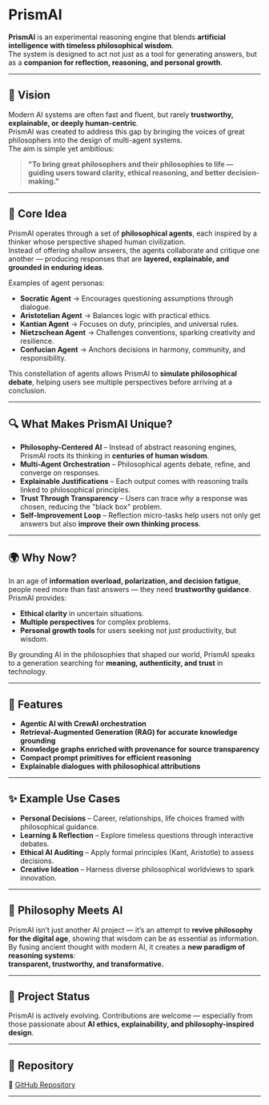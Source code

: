 # PrismAI

**PrismAI** is an experimental reasoning engine that blends **artificial intelligence with timeless philosophical wisdom**.  
The system is designed to act not just as a tool for generating answers, but as a **companion for reflection, reasoning, and personal growth**.

---

## 🌌 Vision

Modern AI systems are often fast and fluent, but rarely **trustworthy, explainable, or deeply human-centric**.  
PrismAI was created to address this gap by bringing the voices of great philosophers into the design of multi-agent systems.  
The aim is simple yet ambitious:

> **"To bring great philosophers and their philosophies to life — guiding users toward clarity, ethical reasoning, and better decision-making."**

---

## 🧠 Core Idea

PrismAI operates through a set of **philosophical agents**, each inspired by a thinker whose perspective shaped human civilization.  
Instead of offering shallow answers, the agents collaborate and critique one another — producing responses that are **layered, explainable, and grounded in enduring ideas**.

Examples of agent personas:
- **Socratic Agent** → Encourages questioning assumptions through dialogue.  
- **Aristotelian Agent** → Balances logic with practical ethics.  
- **Kantian Agent** → Focuses on duty, principles, and universal rules.  
- **Nietzschean Agent** → Challenges conventions, sparking creativity and resilience.  
- **Confucian Agent** → Anchors decisions in harmony, community, and responsibility.

This constellation of agents allows PrismAI to **simulate philosophical debate**, helping users see multiple perspectives before arriving at a conclusion.

---

## 🔍 What Makes PrismAI Unique?

- **Philosophy-Centered AI** – Instead of abstract reasoning engines, PrismAI roots its thinking in **centuries of human wisdom**.  
- **Multi-Agent Orchestration** – Philosophical agents debate, refine, and converge on responses.  
- **Explainable Justifications** – Each output comes with reasoning trails linked to philosophical principles.  
- **Trust Through Transparency** – Users can trace *why* a response was chosen, reducing the "black box" problem.  
- **Self-Improvement Loop** – Reflection micro-tasks help users not only get answers but also **improve their own thinking process**.

---

## 🌍 Why Now?

In an age of **information overload, polarization, and decision fatigue**, people need more than fast answers — they need **trustworthy guidance**.  
PrismAI provides:
- **Ethical clarity** in uncertain situations.  
- **Multiple perspectives** for complex problems.  
- **Personal growth tools** for users seeking not just productivity, but wisdom.  

By grounding AI in the philosophies that shaped our world, PrismAI speaks to a generation searching for **meaning, authenticity, and trust** in technology.

---

## 🚀 Features

- **Agentic AI with CrewAI orchestration**  
- **Retrieval-Augmented Generation (RAG) for accurate knowledge grounding**  
- **Knowledge graphs enriched with provenance for source transparency**  
- **Compact prompt primitives for efficient reasoning**  
- **Explainable dialogues with philosophical attributions**  

---

## ✨ Example Use Cases

- **Personal Decisions** – Career, relationships, life choices framed with philosophical guidance.  
- **Learning & Reflection** – Explore timeless questions through interactive debates.  
- **Ethical AI Auditing** – Apply formal principles (Kant, Aristotle) to assess decisions.  
- **Creative Ideation** – Harness diverse philosophical worldviews to spark innovation.  

---

## 🤝 Philosophy Meets AI

PrismAI isn’t just another AI project — it’s an attempt to **revive philosophy for the digital age**, showing that wisdom can be as essential as information.  
By fusing ancient thought with modern AI, it creates a **new paradigm of reasoning systems**:  
**transparent, trustworthy, and transformative.**

---

## 📌 Project Status

PrismAI is actively evolving. Contributions are welcome — especially from those passionate about **AI ethics, explainability, and philosophy-inspired design**.  

---

## 📎 Repository

🔗 [GitHub Repository](https://github.com/abhijeeth12/waytowisdom)

---
